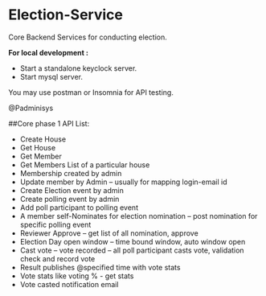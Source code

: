# Election-Service
Core Backend Services for conducting election.

**For local development :**

- Start a standalone keyclock server.
- Start mysql server.

You may use postman or Insomnia for API testing.

@Padminisys 


##Core phase 1 API List:

- Create House
- Get House
- Get Member
- Get Members List of a particular house
- Membership created by admin
- Update member by Admin – usually for mapping login-email id
- Create Election event by admin
- Create polling event by admin
- Add poll participant to polling event
- A member self-Nominates for election nomination – post nomination for specific polling event
- Reviewer Approve – get list of all nomination, approve
- Election Day open window – time bound window, auto window open
- Cast vote – vote recorded – all poll participant casts vote, validation check and record vote
- Result publishes @specified time with vote stats
- Vote stats like voting % - get stats
- Vote casted notification email
